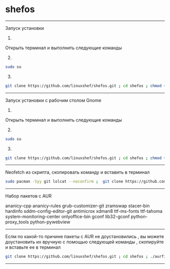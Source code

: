 # shefos
------------------------------

Запуск установки

1)

Открыть терминал и выполнить следующие команды

2)
```bash
sudo su
```
3)
```bash
git clone https://github.com/linuxshef/shefos.git ; cd shefos ; chmod +x shefos ; ./shefos
```
-------------------------------

Запуск установки с рабочим столом Gnome

1)

Открыть терминал и выполнить следующие команды

2)
```bash
sudo su
```
3)
```bash
git clone https://github.com/linuxshef/shefos.git ; cd shefos ; chmod +x shefos ; ./gnome
```

-------------------------------

Neofetch из скрипта, скопировать команду и вставить в терминал

```bash
sudo pacman -Syy git lolcat --noconfirm ;  git clone https://github.com/linuxshef/shefos.git ; rm -Rf ~/.config/neofetch/config.conf ; mv shefos/config/neofetch/config.conf ~/.config/neofetch/ ; rm -Rf shefos
```

-------------------------------


Набор пакетов с AUR

ananicy-cpp ananicy-rules grub-customizer-git zramswap stacer-bin hardinfo sddm-config-editor-git antimicrox xdman8 ttf-ms-fonts ttf-tahoma system-monitoring-center onlyoffice-bin gconf  lib32-gconf python-proxy_tools python-pywebview


-------------------------------


Еслм по какой-то причине пакеты с AUR не доустановились , вы можете доустановить их вручную с помощью следующей команды , скопируйте и вставьте ее в терминал
```bash
git clone https://github.com/linuxshef/shefos.git ; cd shefos ; ./aurfix ; rm -Rf shefos ; sleep 2 ; reboot
```

--------------------------------
